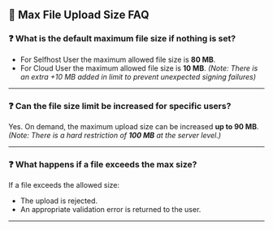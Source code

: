 ## 📂 Max File Upload Size FAQ

### ❓ What is the default maximum file size if nothing is set?
- For Selfhost User the maximum allowed file size is **80 MB**.
- For Cloud User the maximum allowed file size is **10 MB**.
*(Note: There is an extra +10 MB added in limit to prevent unexpected signing failures)*

---

### ❓ Can the file size limit be increased for specific users?
Yes. On demand, the maximum upload size can be increased **up to 90 MB**.  
*(Note: There is a hard restriction of **100 MB** at the server level.)*

---

### ❓ What happens if a file exceeds the max size?
If a file exceeds the allowed size:
- The upload is rejected.
- An appropriate validation error is returned to the user.

---
